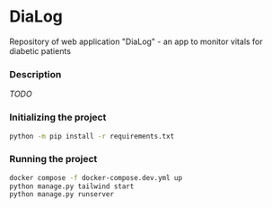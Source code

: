 # DiaLog
Repository of web application "DiaLog" - an app to monitor vitals for diabetic patients

### Description

_TODO_

### Initializing the project

```Bash
python -m pip install -r requirements.txt
```

### Running the project 
```Bash
docker compose -f docker-compose.dev.yml up
python manage.py tailwind start
python manage.py runserver
```